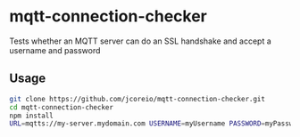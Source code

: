 # mqtt-connection-checker

Tests whether an MQTT server can do an SSL handshake and accept a username and password

## Usage

```sh
git clone https://github.com/jcoreio/mqtt-connection-checker.git
cd mqtt-connection-checker
npm install
URL=mqtts://my-server.mydomain.com USERNAME=myUsername PASSWORD=myPassword node index.js
```
